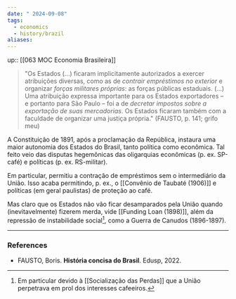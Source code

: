 ```yaml
---
date: " 2024-09-08"
tags:
  - economics
  - history/brazil
aliases:
---
```


up:: [[063 MOC Economia Brasileira]]

> "Os Estados (...) ficaram implicitamente autorizados a exercer atribuições diversas, como as de *contrair empréstimos no exterior* e organizar *forças militares próprias*: as forças públicas estaduais. (...)
> Uma atribuição expressa importante para os Estados exportadores – e portanto para São Paulo – foi a de *decretar impostos sobre a exportação de suas mercadorias*. Os Estados ficaram também com a faculdade de organizar uma justiça própria." (FAUSTO, p. 141; grifo meu)

A Constituição de 1891, após a proclamação da República, instaura uma maior autonomia dos Estados do Brasil, tanto política como econômica. Tal feito veio das disputas hegemônicas das oligarquias econômicas (p. ex. SP-café) e políticas (p. ex. RS-militar).

Em particular, permitiu a contração de empréstimos sem o intermediário da União. Isso acaba permitindo, p. ex., o [[Convênio de Taubaté (1906)]] e políticas (em geral paulistas) de proteção ao café.

Mas claro que os Estados não vão ficar desamparados pela União quando (inevitavelmente) fizerem merda, vide [[Funding Loan (1898)]], além da repressão de instabilidade social[^1], como a Guerra de Canudos (1896-1897).

---
### References
- FAUSTO, Boris. **História concisa do Brasil**. Edusp, 2022.

[^1]: Em particular devido à [[Socialização das Perdas]] que a União perpetrava em prol dos interesses cafeeiros.